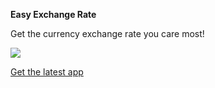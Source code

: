 **Easy Exchange Rate**

Get the currency exchange rate you care most!


![](https://github.com/shanwu/shanwu_app_store/releases/download/v1.0/guide.gif)

[Get the latest app](https://github.com/shanwu/shanwu_app_store/blob/main/easy_exchange_rate/release_latest.apk?raw=true)
